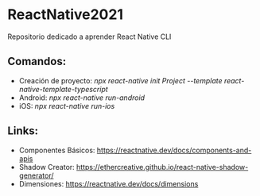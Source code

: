 # ReactNative2021
Repositorio dedicado a aprender React Native CLI

## Comandos:
* Creación de proyecto: _npx react-native init Project --template react-native-template-typescript_
* Android: _npx react-native run-android_
* iOS: _npx react-native run-ios_

## Links:
* Componentes Básicos: https://reactnative.dev/docs/components-and-apis
* Shadow Creator: https://ethercreative.github.io/react-native-shadow-generator/
* Dimensiones: https://reactnative.dev/docs/dimensions